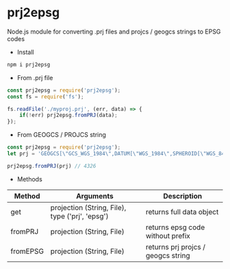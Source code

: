 # prj2epsg
Node.js module for converting .prj files and projcs / geogcs strings to EPSG codes

- Install

```sh
npm i prj2epsg
```

- From .prj file

```javascript
const prj2epsg = require('prj2epsg');
const fs = require('fs');

fs.readFile('./myproj.prj', (err, data) => {
    if(!err) prj2epsg.fromPRJ(data);
});
```

- From GEOGCS / PROJCS string

```javascript
const prj2epsg = require('prj2epsg');
let prj = 'GEOGCS[\"GCS_WGS_1984\",DATUM[\"WGS_1984\",SPHEROID[\"WGS_84\",6378137,298.257223563]],PRIMEM[\"Greenwich\",0],UNIT[\"Degree\",0.017453292519943295]]';

prj2epsg.fromPRJ(prj) // 4326
```

- Methods

| Method | Arguments | Description |
| ----------- | ----------- | ----------- |
| get | projection (String, File), type ('prj', 'epsg') | returns full data object |
| fromPRJ | projection (String, File) | returns epsg code without prefix |
| fromEPSG | projection (String, File) | returns prj projcs / geogcs string |
